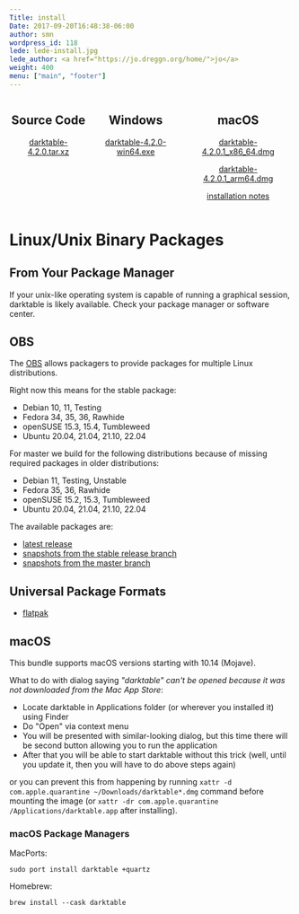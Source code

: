 ```yaml
---
Title: install
Date: 2017-09-20T16:48:38-06:00
author: smn
wordpress_id: 118
lede: lede-install.jpg
lede_author: <a href="https://jo.dreggn.org/home/">jo</a>
weight: 400
menu: ["main", "footer"]
---
```


<div style="display:flex;flex-direction: row;justify-content:space-evenly;">
<div style="text-align: center;">
  <h2>Source Code</h2>
  <p>
  <a href="https://github.com/darktable-org/darktable/releases/download/release-4.0.1/darktable-4.2.0.tar.xz">darktable-4.2.0.tar.xz</a>
  </p>
</div>
<div style="text-align: center;">
  <h2>Windows</h2>
  <p><a href='https://github.com/darktable-org/darktable/releases/download/release-4.2.0/darktable-4.2.0-win64.exe' title='Microsoft Windows'>darktable-4.2.0-win64.exe</a></p>
</div>
<div style="text-align: center;">
  <h2>macOS</h2>
  <p><a href='https://github.com/darktable-org/darktable/releases/download/release-4.2.0/darktable-4.2.0.1_x86_64.dmg' title='macOS on Intel'>darktable-4.2.0.1_x86_64.dmg</a></p>
  <p><a href='https://github.com/darktable-org/darktable/releases/download/release-4.2.0/darktable-4.2.0.1_arm64.dmg' title='macOS on Apple silicon'>darktable-4.2.0.1_arm64.dmg</a></p>
  <p><a href="#macos">installation notes</a></p>
</div>
</div>

<h1 id="linux">Linux/Unix Binary Packages</h1>

## From Your Package Manager

If your unix-like operating system is capable of running a graphical session, darktable is likely available. Check your package manager or software center.

## OBS

The [OBS](https://build.opensuse.org/) allows packagers to provide packages for multiple Linux distributions.

Right now this means for the stable package:

* Debian 10, 11, Testing
* Fedora 34, 35, 36, Rawhide
* openSUSE 15.3, 15.4, Tumbleweed
* Ubuntu 20.04, 21.04, 21.10, 22.04

For master we build for the following distributions because of missing required packages in older distributions:

* Debian 11, Testing, Unstable
* Fedora 35, 36, Rawhide
* openSUSE 15.2, 15.3, Tumbleweed
* Ubuntu 20.04, 21.04, 21.10, 22.04

The available packages are:

* [latest release](https://software.opensuse.org/download.html?project=graphics:darktable&package=darktable)
* [snapshots from the stable release branch](https://software.opensuse.org/download.html?project=graphics:darktable:stable&package=darktable)
* [snapshots from the master branch](https://software.opensuse.org/download.html?project=graphics:darktable:master&package=darktable)

## Universal Package Formats

* [flatpak](https://www.flathub.org/apps/details/org.darktable.Darktable)

<h2 id='macos'>macOS</h2>

This bundle supports macOS versions starting with 10.14 (Mojave).

What to do with dialog saying *"darktable" can't be opened because it was not downloaded from the Mac App Store*:

  * Locate darktable in Applications folder (or wherever you installed it) using Finder
  * Do "Open" via context menu
  * You will be presented with similar-looking dialog, but this time there will be second button allowing you to run the application
  * After that you will be able to start darktable without this trick (well, until you update it, then you will have to do above steps again)

or you can prevent this from happening by running `xattr -d com.apple.quarantine ~/Downloads/darktable*.dmg` command before mounting the image (or `xattr -dr com.apple.quarantine /Applications/darktable.app` after installing).

### macOS Package Managers

MacPorts:

    sudo port install darktable +quartz

Homebrew:

    brew install --cask darktable
